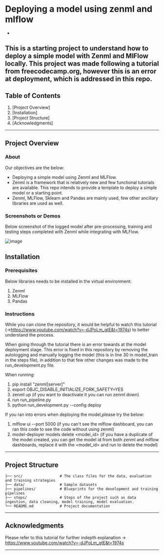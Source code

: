 # Deploying a model using zenml and mlflow
-
This is a starting project to understand how to deploy a simple model with Zenml and MlFlow locally. This project was made following a tutorial from freecodecamp.org, however this is an error at deployment, which is addressed in this repo. 
-

## Table of Contents

1. [Project Overview]
2. [Installation]
3. [Project Structure]
4. [Acknowledgments]

---

## Project Overview

### About

Our objectives are the below:

- Deploying a simple model using Zenml and MLFlow. 
- Zenml is a framework that is relatively new and few functional tutorials are available. This repo intends to provide a template to deploy a simple model or a starting point. 
- Zenml, MLFlow, Sklearn and Pandas are mainly used, few other ancillary libraries are used as well. 

### Screenshots or Demos

Below screenshot of the logged model after pre-processing, training and testing steps completed with Zenml while integrating with MLFlow. 

![image](https://github.com/user-attachments/assets/05aaaed9-87ee-478a-8b2c-7dcc941e69ea)

## Installation

### Prerequisites

Below libraries needs to be installed in the virtual environment: 

1. Zenml
2. MLFlow
3. Pandas

### Instructions

While you can clone the repository, it would be helpful to watch this tutorial (->https://www.youtube.com/watch?v=-dJPoLm_gtE&t=1974s) to better understand the process. 

When going through the tutorial there is an error towards at the model deployment stage. This error is fixed in this repository by removing the autologging and manually logging the model (this is in line 30 in model_train in the steps file), in addition to that few other changes was made to the run_development.py file. 

When running: 

1. pip install "zenml[server]"
2. export OBJC_DISABLE_INITIALIZE_FORK_SAFETY=YES
3. zenml up (if you want to deactivate it you can run zenml down)
4. run run_pipeline.py
5. python run_development.py --config deploy

If you ran into errors when deploying the model,please try the below: 
1. mlflow ui --port 5000 (if you can't see the mlflow dashboard, you can ran this code to see the code without using zenml)
2. model-deployer models delete <model_id> (if you have a duplicate of the model created, you can get the model id from both zenml and mlflow dashboards, replace it with the <model_id> and run to delete the model)  
   

---

## Project Structure

```
├── src/                 # The class files for the data, evaluation and training strategies
├── data/                # Sample datasets
├── pipelines/           # Blueprints for the development and training pipelines
├── steps/               # Steps of the project such as data ingestion, data cleaning, model training, model evaluation. 
└── README.md            # Project documentation

```

---

## Acknowledgments

Please refer to this tutorial for further indepth explanation -> https://www.youtube.com/watch?v=-dJPoLm_gtE&t=1974s

---

